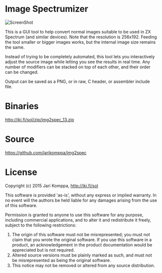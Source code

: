 # Image Spectrumizer

![ScreenShot](https://raw.github.com/jarikomppa/img2spec/master/img2spec2.jpg)

This is a GUI tool to help convert normal images suitable to be used in ZX Spectrum (and similar devices).
Note that the resolution is 256x192. Feeding the tool smaller or bigger images works, but the internal
image size remains the same.

Instead of trying to be completely automated, this tool lets you interactively adjust the source image
while letting you see the results in real time. Any number of modifiers can be stacked on top of each other,
and their order can be changed.

Output can be saved as a PNG, or in raw, C header, or assembler include file.

# Binaries

http://iki.fi/sol/zip/img2spec_13.zip

# Source

https://github.com/jarikomppa/img2spec

# License

Copyright (c) 2015 Jari Komppa, http://iki.fi/sol

This software is provided 'as-is', without any express or implied
warranty. In no event will the authors be held liable for any damages
arising from the use of this software.

Permission is granted to anyone to use this software for any purpose,
including commercial applications, and to alter it and redistribute it
freely, subject to the following restrictions:

1. The origin of this software must not be misrepresented; you must not
claim that you wrote the original software. If you use this software
in a product, an acknowledgement in the product documentation would be
appreciated but is not required.
2. Altered source versions must be plainly marked as such, and must not be
misrepresented as being the original software.
3. This notice may not be removed or altered from any source distribution.

